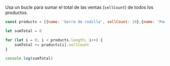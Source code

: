 Usa un bucle para sumar el total de las ventas (`sellCount`) de todos los productos.
```js
const products = [{name: 'Gorra de rodilla', sellCount: 10},{name: 'Pantalón de pana', sellCount: 302},{name: 'Reloj de papel albal', sellCount: 23},{name: 'Inpar de zapatos', sellCount: 6}];

let sumTotal = 0

for (let i = 0; i < products.length; i++) {
    sumTotal += products[i].sellCount
}

console.log(sumTotal)
```
